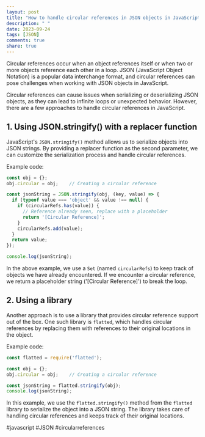 ```yaml
---
layout: post
title: "How to handle circular references in JSON objects in JavaScript."
description: " "
date: 2023-09-24
tags: [JSON]
comments: true
share: true
---
```


Circular references occur when an object references itself or when two or more objects reference each other in a loop. JSON (JavaScript Object Notation) is a popular data interchange format, and circular references can pose challenges when working with JSON objects in JavaScript.

Circular references can cause issues when serializing or deserializing JSON objects, as they can lead to infinite loops or unexpected behavior. However, there are a few approaches to handle circular references in JavaScript.

## 1. Using JSON.stringify() with a replacer function

JavaScript's `JSON.stringify()` method allows us to serialize objects into JSON strings. By providing a replacer function as the second parameter, we can customize the serialization process and handle circular references. 

Example code:

```javascript
const obj = {};
obj.circular = obj;    // Creating a circular reference

const jsonString = JSON.stringify(obj, (key, value) => {
  if (typeof value === 'object' && value !== null) {
    if (circularRefs.has(value)) {
      // Reference already seen, replace with a placeholder
      return '[Circular Reference]';
    }
    circularRefs.add(value);
  }
  return value;
});

console.log(jsonString);
```

In the above example, we use a `Set` (named `circularRefs`) to keep track of objects we have already encountered. If we encounter a circular reference, we return a placeholder string ('[Circular Reference]') to break the loop. 

## 2. Using a library

Another approach is to use a library that provides circular reference support out of the box. One such library is `flatted`, which handles circular references by replacing them with references to their original locations in the object.

Example code:

```javascript
const flatted = require('flatted');

const obj = {};
obj.circular = obj;    // Creating a circular reference

const jsonString = flatted.stringify(obj);
console.log(jsonString);
```

In this example, we use the `flatted.stringify()` method from the `flatted` library to serialize the object into a JSON string. The library takes care of handling circular references and keeps track of their original locations.

#javascript #JSON #circularreferences